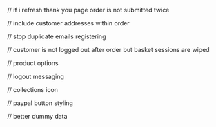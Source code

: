 
// if i refresh thank you page order is not submitted twice

// include customer addresses within order

// stop duplicate emails registering

// customer is not logged out after order but basket sessions are wiped

// product options

// logout messaging


// collections icon

// paypal button styling

// better dummy data